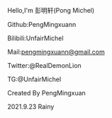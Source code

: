 Hello,I'm 彭明轩(Pong Michel)

Github:PengMingxuann

Bilibili:UnfairMichel

Mail:pengmingxuann@gmail.com

Twitter:@RealDemonLion

TG:@UnfairMichel

Created By PengMingxuan

2021.9.23 Rainy
